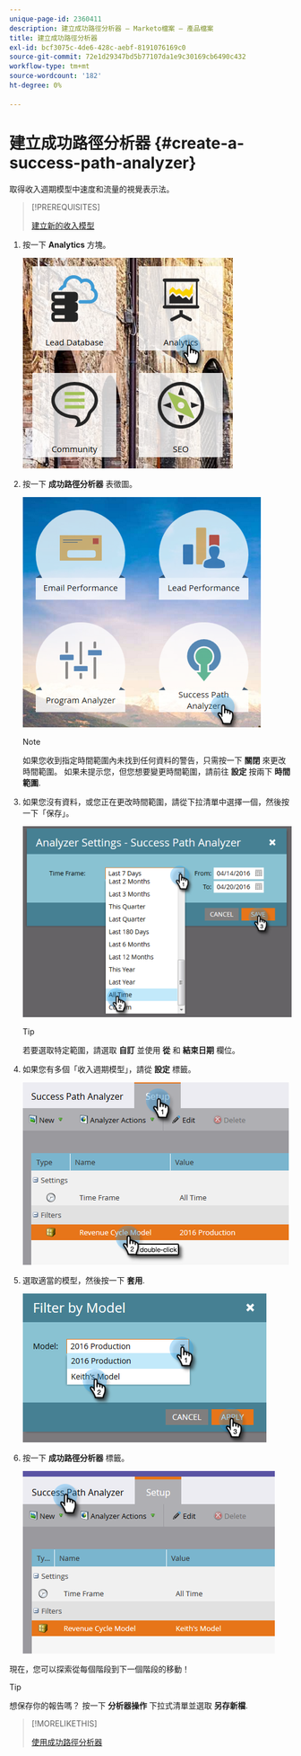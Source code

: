 ```yaml
---
unique-page-id: 2360411
description: 建立成功路徑分析器 — Marketo檔案 — 產品檔案
title: 建立成功路徑分析器
exl-id: bcf3075c-4de6-428c-aebf-8191076169c0
source-git-commit: 72e1d29347bd5b77107da1e9c30169cb6490c432
workflow-type: tm+mt
source-wordcount: '182'
ht-degree: 0%

---
```


# 建立成功路徑分析器 {#create-a-success-path-analyzer}

取得收入週期模型中速度和流量的視覺表示法。

>[!PREREQUISITES]
>
>[建立新的收入模型](/help/marketo/product-docs/reporting/revenue-cycle-analytics/revenue-cycle-models/create-a-new-revenue-model.md)

1. 按一下 **Analytics** 方塊。

   ![](assets/one.png)

1. 按一下 **成功路徑分析器** 表徵圖。

   ![](assets/two.png)

   >[!NOTE]
   >
   >如果您收到指定時間範圍內未找到任何資料的警告，只需按一下 **關閉** 來更改時間範圍。 如果未提示您，但您想要變更時間範圍，請前往 **設定** 按兩下 **時間範圍**.

1. 如果您沒有資料，或您正在更改時間範圍，請從下拉清單中選擇一個，然後按一下「保存」。

   ![](assets/timeframe.png)

   >[!TIP]
   >
   >若要選取特定範圍，請選取 **自訂** 並使用 **從** 和 **結束日期** 欄位。

1. 如果您有多個「收入週期模型」，請從 **設定** 標籤。

   ![](assets/four.png)

1. 選取適當的模型，然後按一下 **套用**.

   ![](assets/five.png)

1. 按一下 **成功路徑分析器** 標籤。

   ![](assets/success-tab.png)

現在，您可以探索從每個階段到下一個階段的移動！

>[!TIP]
>
>想保存你的報告嗎？ 按一下 **分析器操作** 下拉式清單並選取 **另存新檔**.

>[!MORELIKETHIS]
>
>[使用成功路徑分析器](/help/marketo/product-docs/reporting/revenue-cycle-analytics/revenue-cycle-models/using-the-success-path-analyzer.md)
